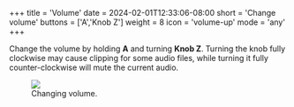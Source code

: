 +++
title = 'Volume'
date = 2024-02-01T12:33:06-08:00
short = 'Change volume'
buttons = ['A','Knob Z']
weight = 8
icon = 'volume-up'
mode = 'any'
+++


Change the volume by holding **A** and turning **Knob Z**. Turning the knob fully clockwise may cause clipping for some audio files, while turning it fully counter-clockwise will mute the current audio.


<figure class="imgcombo">
<img src="/img/volume_turn.png">
<figcaption>Changing volume.</figcaption>
</figure>
